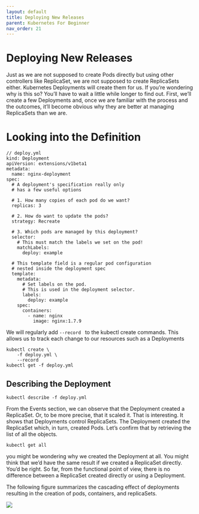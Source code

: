 ```yaml
---
layout: default
title: Deploying New Releases
parent: Kubernetes For Beginner
nav_order: 21
---
```


# Deploying New Releases

Just as we are not supposed to create Pods directly but using other controllers like ReplicaSet, we are not supposed to create ReplicaSets either. Kubernetes Deployments will create them for us. If you’re wondering why is this so? You’ll have to wait a little while longer to find out.
First, we’ll create a few Deployments and, once we are familiar with the process and the outcomes, it’ll become obvious why they are better at managing ReplicaSets than we are.

# Looking into the Definition 


```
// deploy.yml
kind: Deployment
apiVersion: extensions/v1beta1
metadata:
  name: nginx-deployment
spec:
  # A deployment's specification really only 
  # has a few useful options
  
  # 1. How many copies of each pod do we want?
  replicas: 3

  # 2. How do want to update the pods?
  strategy: Recreate

  # 3. Which pods are managed by this deployment?
  selector:
    # This must match the labels we set on the pod!
    matchLabels:
      deploy: example
  
  # This template field is a regular pod configuration 
  # nested inside the deployment spec
  template:
    metadata:
      # Set labels on the pod.
      # This is used in the deployment selector.
      labels:
        deploy: example
    spec:
      containers:
        - name: nginx
          image: nginx:1.7.9

```


We will regularly add `--record ` to the kubectl create commands. This allows us to track each change to our resources such as a Deployments

```
kubectl create \
    -f deploy.yml \
    --record
kubectl get -f deploy.yml

```

## Describing the Deployment 

```
kubectl describe -f deploy.yml
```

From the Events section, we can observe that the Deployment created a ReplicaSet. Or, to be more precise, that it scaled it. That is interesting.
It shows that Deployments control ReplicaSets. The Deployment created the ReplicaSet which, in turn, created Pods.
Let’s confirm that by retrieving the list of all the objects.

```
kubectl get all

```

 you might be wondering why we created the Deployment at all. You might think that we’d have the same result if we created a ReplicaSet directly. You’d be right.
So far, from the functional point of view, there is no difference between a ReplicaSet created directly or using a Deployment.

The following figure summarizes the cascading effect of deployments resulting in the creation of pods, containers, and replicaSets.

![](https://raw.githubusercontent.com/sangam14/ContainerLabs/master/img/Deployement-containerlabs.png)



